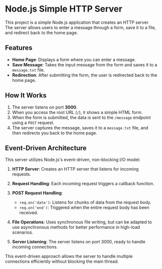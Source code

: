 # Node.js Simple HTTP Server

This project is a simple Node.js application that creates an HTTP server. The server allows users to enter a message through a form, save it to a file, and redirect back to the home page.

## Features

- **Home Page**: Displays a form where you can enter a message.
- **Save Message**: Takes the input message from the form and saves it to a `message.txt` file.
- **Redirection**: After submitting the form, the user is redirected back to the home page.

## How It Works

1. The server listens on port **3000**.
2. When you access the root URL (`/`), it shows a simple HTML form.
3. When the form is submitted, the data is sent to the `/message` endpoint using a `POST` request.
4. The server captures the message, saves it to a `message.txt` file, and then redirects you back to the home page.

## Event-Driven Architecture

This server utilizes Node.js's event-driven, non-blocking I/O model:

1. **HTTP Server**: Creates an HTTP server that listens for incoming requests.

2. **Request Handling**: Each incoming request triggers a callback function.

3. **POST Request Handling**: 
   - `req.on('data')`: Listens for chunks of data from the request body.
   - `req.on('end')`: Triggered when the entire request body has been received.

4. **File Operations**: Uses synchronous file writing, but can be adapted to use asynchronous methods for better performance in high-load scenarios.

5. **Server Listening**: The server listens on port 3000, ready to handle incoming connections.

This event-driven approach allows the server to handle multiple connections efficiently without blocking the main thread.
